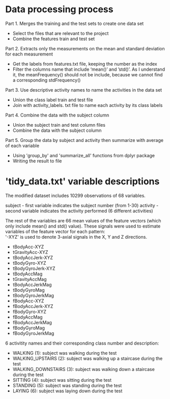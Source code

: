 Data processing process
==============================

Part 1. Merges the training and the test sets to create one data set
- Select the files that are relevant to the project
- Combine the features train and test set

Part 2. Extracts only the measurements on the mean and standard deviation for each measurement
- Get the labels from features.txt file, keeping the number as the index
- Filter the columns name that include ‘mean()’ and ’std()’. As I understand it, the meanFrequency() should not be include,
because we cannot find a corresponding stdFrequency()

Part 3. Use descriptive activity names to name the activities in the data set
- Union the class label train and test file
- Join with activity_labels. txt file to name each activity by its class labels

Part 4. Combine the data with the subject column
- Union the subject train and test column files
- Combine the data with the subject column

Part 5. Group the data by subject and activity then summarize with average of each variable
- Using 'group_by' and 'summarize_all' functions from dplyr package
- Writing the result to file

'tidy_data.txt' variable descriptions
=================================

The modified dataset includes 10299 observations of 68 variables.

subject - first variable indicates the subject number (from 1-30)
activity - second variable indicates the activity performed (6 different activities)

The rest of the variables are 66 mean values of the feature vectors (which only include mean() and std() value).
These signals were used to estimate variables of the feature vector for each pattern:  
'-XYZ' is used to denote 3-axial signals in the X, Y and Z directions.

- tBodyAcc-XYZ
- tGravityAcc-XYZ
- tBodyAccJerk-XYZ
- tBodyGyro-XYZ
- tBodyGyroJerk-XYZ
- tBodyAccMag
- tGravityAccMag
- tBodyAccJerkMag
- tBodyGyroMag
- tBodyGyroJerkMag
- fBodyAcc-XYZ
- fBodyAccJerk-XYZ
- fBodyGyro-XYZ
- fBodyAccMag
- fBodyAccJerkMag
- fBodyGyroMag
- fBodyGyroJerkMag

6 activitity names and their corresponding class number and description:
- WALKING (1): subject was walking during the test
- WALKING_UPSTAIRS (2): subject was walking up a staircase during the test
- WALKING_DOWNSTAIRS (3): subject was walking down a staircase during the test
- SITTING (4): subject was sitting during the test
- STANDING (5): subject was standing during the test
- LAYING (6): subject was laying down during the test

